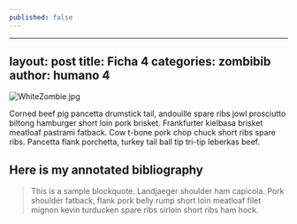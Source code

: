 ```yaml
---
published: false
---
```

---
layout: post
title: Ficha 4
categories: zombibib
author: humano 4
---
![WhiteZombie.jpg]({{site.baseurl}}/images/WhiteZombie.jpg)

Corned beef pig pancetta drumstick tail, andouille spare ribs jowl prosciutto biltong hamburger short loin pork brisket. Frankfurter kielbasa brisket meatloaf pastrami fatback. Cow t-bone pork chop chuck short ribs spare ribs. Pancetta flank porchetta, turkey tail ball tip tri-tip leberkas beef.

## Here is my annotated bibliography

> This is a sample blockquote. Landjaeger shoulder ham capicola.
> Pork shoulder fatback, flank pork belly rump short loin meatloaf filet mignon kevin turducken spare ribs sirloin short ribs ham hock.